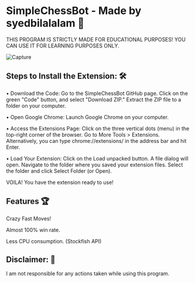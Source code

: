 
# SimpleChessBot - Made by syedbilalalam 👻

THIS PROGRAM IS STRICTLY MADE FOR EDUCATIONAL PURPOSES! YOU CAN USE IT FOR LEARNING PURPOSES ONLY.

![Capture](https://github.com/user-attachments/assets/0d6d395d-0b85-496c-a32e-09baec02f742)


## Steps to Install the Extension: 🛠 

• Download the Code: Go to the SimpleChessBot GitHub page. Click on the green "Code" button, and select "Download ZIP." Extract the ZIP file to a folder on your computer.

• Open Google Chrome: Launch Google Chrome on your computer.

• Access the Extensions Page: 
 Click on the three vertical dots (menu) in the top-right corner of the browser.
Go to More Tools > Extensions.
Alternatively, you can type chrome://extensions/ in the address bar and hit Enter.


• Load Your Extension: Click on the Load unpacked button.
A file dialog will open. Navigate to the folder where you saved your extension files.
Select the folder and click Select Folder (or Open).

VOILA! You have the extension ready to use!


## Features 🏆

Crazy Fast Moves!

Almost 100% win rate.

Less CPU consumption. (Stockfish API)

## Disclaimer: 🚨
I am not responsible for any actions taken while using this program.
